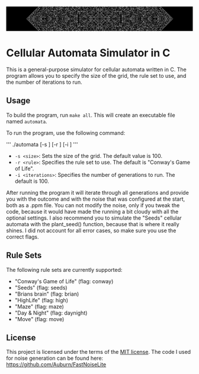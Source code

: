 
![Project Logo](logo.jpeg)

# Cellular Automata Simulator in C

This is a general-purpose simulator for cellular automata written in C. The program allows you to specify the size of the grid, the rule set to use, and the number of iterations to run.

## Usage

To build the program, run `make all`. This will create an executable file named `automata`.

To run the program, use the following command:

'''
./automata [-s <size>] [-r <rule>] [-i <iterations>]
'''

- `-s <size>`: Sets the size of the grid. The default value is 100.
- `-r <rule>`: Specifies the rule set to use. The default is "Conway's Game of Life".
- `-i <iterations>`: Specifies the number of generations to run. The default is 100.

After running the program it will iterate through all generations and provide you with the outcome and with the noise that was configured at the start, both as a .ppm file. You can not modify the noise, only if you tweak the code, because it would have made the running a bit cloudy with all the optional settings. I also recommend you to simulate the "Seeds" cellular automata with the plant_seed() function, because that is where it really shines. I did not account for all error cases, so make sure you use the correct flags.

## Rule Sets

The following rule sets are currently supported:

- "Conway's Game of Life" (flag: conway)
- "Seeds" (flag: seeds)
- "Brians brain" (flag: brian)
- "HighLife" (flag: high)
- "Maze" (flag: maze)
- "Day & Night" (flag: daynight)
- "Move" (flag: move)

## License

This project is licensed under the terms of the [MIT license](license.md). The code I used for noise generation can be found here: https://github.com/Auburn/FastNoiseLite
